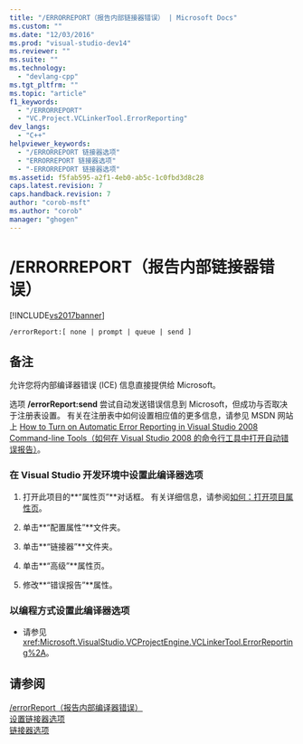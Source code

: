 ```yaml
---
title: "/ERRORREPORT（报告内部链接器错误） | Microsoft Docs"
ms.custom: ""
ms.date: "12/03/2016"
ms.prod: "visual-studio-dev14"
ms.reviewer: ""
ms.suite: ""
ms.technology: 
  - "devlang-cpp"
ms.tgt_pltfrm: ""
ms.topic: "article"
f1_keywords: 
  - "/ERRORREPORT"
  - "VC.Project.VCLinkerTool.ErrorReporting"
dev_langs: 
  - "C++"
helpviewer_keywords: 
  - "/ERRORREPORT 链接器选项"
  - "ERRORREPORT 链接器选项"
  - "-ERRORREPORT 链接器选项"
ms.assetid: f5fab595-a2f1-4eb0-ab5c-1c0fbd3d8c28
caps.latest.revision: 7
caps.handback.revision: 7
author: "corob-msft"
ms.author: "corob"
manager: "ghogen"
---
```

# /ERRORREPORT（报告内部链接器错误）
[!INCLUDE[vs2017banner](../../assembler/inline/includes/vs2017banner.md)]

```  
/errorReport:[ none | prompt | queue | send ]  
```  
  
## 备注  
 允许您将内部编译器错误 \(ICE\) 信息直接提供给 Microsoft。  
  
 选项 **\/errorReport:send** 尝试自动发送错误信息到 Microsoft，但成功与否取决于注册表设置。  有关在注册表中如何设置相应值的更多信息，请参见 MSDN 网站上 [How to Turn on Automatic Error Reporting in Visual Studio 2008 Command\-line Tools（如何在 Visual Studio 2008 的命令行工具中打开自动错误报告）](http://go.microsoft.com/fwlink/?LinkID=184695)。  
  
### 在 Visual Studio 开发环境中设置此编译器选项  
  
1.  打开此项目的**“属性页”**对话框。  有关详细信息，请参阅[如何：打开项目属性页](../../misc/how-to-open-project-property-pages.md)。  
  
2.  单击**“配置属性”**文件夹。  
  
3.  单击**“链接器”**文件夹。  
  
4.  单击**“高级”**属性页。  
  
5.  修改**“错误报告”**属性。  
  
### 以编程方式设置此编译器选项  
  
-   请参见<xref:Microsoft.VisualStudio.VCProjectEngine.VCLinkerTool.ErrorReporting%2A>。  
  
## 请参阅  
 [\/errorReport（报告内部编译器错误）](../../build/reference/errorreport-report-internal-compiler-errors.md)   
 [设置链接器选项](../../build/reference/setting-linker-options.md)   
 [链接器选项](../../build/reference/linker-options.md)
